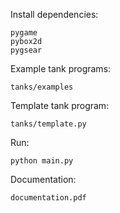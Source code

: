 Install dependencies:

    pygame
    pybox2d
    pygsear

Example tank programs:

    tanks/examples

Template tank program:

    tanks/template.py
 
Run:

    python main.py

Documentation:

    documentation.pdf
